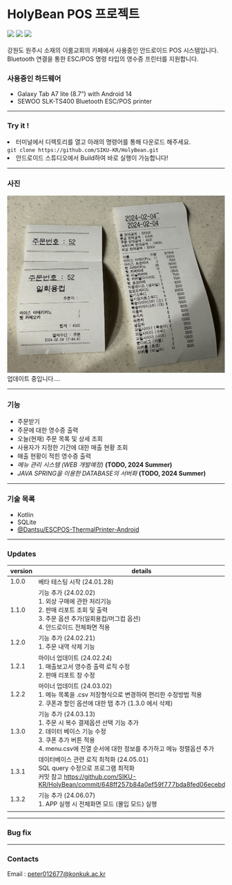# HolyBean POS 프로젝트
<div> 
<img src="https://img.shields.io/badge/Kotlin-7F52FF?style=for-the-badge&logo=Kotlin&logoColor=white">
<img src="https://img.shields.io/badge/Android-34A853?style=for-the-badge&logo=Android&logoColor=white">
<img src="https://img.shields.io/badge/SQLite-003B57?style=for-the-badge&logo=SQLite&logoColor=white">
</div>

<br/>
강원도 원주시 소재의 이룸교회의 카페에서 사용중인 안드로이드 POS 시스템입니다.
<br>
Bluetooth 연결을 통한 ESC/POS 명령 타입의 영수증 프린터를 지원합니다.

### 사용중인 하드웨어

- Galaxy Tab A7 lite (8.7”) with Android 14
- SEWOO SLK-TS400 Bluetooth ESC/POS printer

---

### Try it !
<li>터미널에서 디렉토리를 열고 아래의 명령어를 통해 다운로드 해주세요.</li>
<code>git clone https://github.com/SIKU-KR/HolyBean.git</code>
<li>안드로이드 스튜디오에서 Build하여 바로 실행이 가능합니다!</li>

---

### 사진
![img1](./docs/imgsrc/IMG_4935.jpg) <br/>
업데이트 중입니다....

---

### 기능

- 주문받기
- 주문에 대한 영수증 출력
- 오늘(현재) 주문 목록 및 상세 조회
- 사용자가 지정한 기간에 대한 매출 현황 조회
- 매출 현황이 적힌 영수증 출력
- *메뉴 관리 시스템 (WEB 개발예정)* **(TODO, 2024 Summer)**
- *JAVA SPRING을 이용한 DATABASE의 서버화* **(TODO, 2024 Summer)**

---

### 기술 목록

- Kotlin
- SQLite
- [@Dantsu/ESCPOS-ThermalPrinter-Android](https://github.com/DantSu/ESCPOS-ThermalPrinter-Android)

---

### Updates

| version | details                                                                                                                                                                            |
|---------|------------------------------------------------------------------------------------------------------------------------------------------------------------------------------------|
| 1.0.0   | 베타 테스팅 시작 (24.01.28)                                                                                                                                                 |
| 1.1.0   | 기능 추가 (24.02.02) <br> 1. 외상 구매에 관한 처리기능 <br> 2. 판매 리포트 조회 및 출력 <br> 3. 주문 옵션 추가(일회용컵/머그컵 옵션) <br> 4. 안드로이드 전체화면 적용                 |
| 1.2.0   | 기능 추가 (24.02.21) <br> 1. 주문 내역 삭제 기능                                                                                                       |
| 1.2.1   | 마이너 업데이트 (24.02.24) <br> 1. 매출보고서 영수증 출력 로직 수정 <br> 2. 판매 리포트 창 수정                                                                                  |
| 1.2.2   | 마이너 업데이트 (24.03.02) <br> 1. 메뉴 목록을 .csv 저장형식으로 변경하여 편리한 수정방법 적용 <br> 2. 쿠폰과 할인 옵션에 대한 탭 추가 (1.3.0 에서 삭제)                                    |
| 1.3.0   | 기능 추가 (24.03.13) <br> 1. 주문 시 복수 결제옵션 선택 기능 추가 <br> 2. 데이터 베이스 기능 수정 <br> 3. 쿠폰 추가 버튼 적용 <br> 4. menu.csv에 진열 순서에 대한 정보를 추가하고 메뉴 정렬옵션 추가 | 
| 1.3.1 | 데이터베이스 관련 로직 최적화 (24.05.01) <br> SQL query 수정으로 프로그램 최적화 <br> 커밋 참고 https://github.com/SIKU-KR/HolyBean/commit/648ff257b84a0ef59f777bda8fed06ecebdd4065 |
| 1.3.2 | 기능 추가 (24.06.07) <br> 1. APP 실행 시 전체화면 모드 (몰입 모드) 실행 |
|         |                                                                                                                                                                                    |

---

### Bug fix

---

### Contacts
Email : peter012677@konkuk.ac.kr
